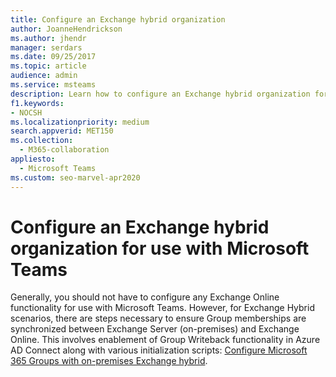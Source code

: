 ```yaml
---
title: Configure an Exchange hybrid organization
author: JoanneHendrickson 
ms.author: jhendr 
manager: serdars
ms.date: 09/25/2017
ms.topic: article
audience: admin
ms.service: msteams
description: Learn how to configure an Exchange hybrid organization for use with Microsoft Teams to ensure Group memberships are synchronized.
f1.keywords:
- NOCSH
ms.localizationpriority: medium
search.appverid: MET150
ms.collection: 
  - M365-collaboration
appliesto: 
  - Microsoft Teams
ms.custom: seo-marvel-apr2020
---
```


# Configure an Exchange hybrid organization for use with Microsoft Teams

Generally, you should not have to configure any Exchange Online functionality for use with Microsoft Teams. However, for Exchange Hybrid scenarios, there are steps necessary to ensure Group memberships are synchronized between Exchange Server (on-premises) and Exchange Online. This involves enablement of Group Writeback functionality in Azure AD Connect along with various initialization scripts: [Configure Microsoft 365 Groups with on-premises Exchange hybrid](/exchange/hybrid-deployment/set-up-microsoft-365-groups).